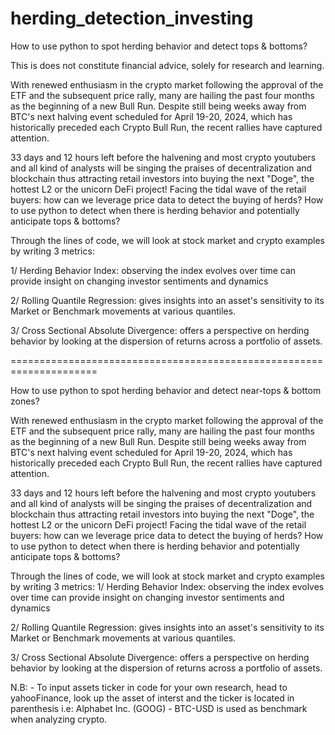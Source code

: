 # herding_detection_investing

How to use python to spot herding behavior and detect tops & bottoms?

This is does not constitute financial advice, solely for research and learning. 

With renewed enthusiasm in the crypto market following the approval of the ETF and the subsequent price rally, many are hailing the past four months as the beginning of a new Bull Run. Despite still being weeks away from BTC's next halving event scheduled for April 19-20, 2024, which has historically preceded each Crypto Bull Run, the recent rallies have captured attention. 



33 days and 12 hours left before the halvening and most crypto youtubers and all kind of analysts will be singing the praises of decentralization and blockchain thus attracting retail investors into buying the next "Doge", the hottest L2 or the unicorn DeFi project! Facing the tidal wave of the retail buyers: how can we leverage price data to detect the buying of herds? How to use python to detect when there is herding behavior and potentially anticipate tops & bottoms?



Through the lines of code, we will look at stock market and crypto examples by writing 3 metrics: 

1/ Herding Behavior Index:  observing the index evolves over time can provide insight on changing investor sentiments and dynamics

2/ Rolling Quantile Regression: gives insights into an asset's sensitivity to its Market or Benchmark movements at various quantiles.

3/ Cross Sectional Absolute Divergence: offers a perspective on herding behavior by looking at the dispersion of returns across a portfolio of assets.


=====================================================================

How to use python to spot herding behavior and detect near-tops & bottom zones?

With renewed enthusiasm in the crypto market following the approval of the ETF and the subsequent price rally, many are hailing the past four months as the beginning of a new Bull Run. Despite still being weeks away from BTC's next halving event scheduled for April 19-20, 2024, which has historically preceded each Crypto Bull Run, the recent rallies have captured attention.

33 days and 12 hours left before the halvening and most crypto youtubers and all kind of analysts will be singing the praises of decentralization and blockchain thus attracting retail investors into buying the next "Doge", the hottest L2 or the unicorn DeFi project! Facing the tidal wave of the retail buyers: how can we leverage price data to detect the buying of herds? How to use python to detect when there is herding behavior and potentially anticipate tops & bottoms?

Through the lines of code, we will look at stock market and crypto examples
by writing 3 metrics:
1/ Herding Behavior Index: observing the index evolves over time can provide insight on changing investor sentiments and dynamics

2/ Rolling Quantile Regression: gives insights into an asset's sensitivity to its Market or Benchmark movements at various quantiles.

3/ Cross Sectional Absolute Divergence: offers a perspective on herding behavior by looking at the dispersion of returns across a portfolio of assets.

N.B: - To input assets ticker in code for your own research, head to yahooFinance, look up the asset of interst and the ticker is located in parenthesis i.e: Alphabet Inc. (GOOG) - BTC-USD is used as benchmark when analyzing crypto.